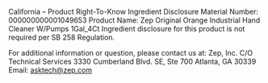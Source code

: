  
 
 
California – Product Right-To-Know Ingredient Disclosure 
Material Number: 000000000001049653 
Product Name: Zep Original Orange Industrial Hand Cleaner W/Pumps 1Gal_4Ct 
Ingredient disclosure for this product is not required per SB 258 Regulation. 
 
For additional information or question, please contact us at: 
Zep, Inc. 
C/O Technical Services 
3330 Cumberland Blvd. SE, Ste 700 
Atlanta, GA 30339 
Email: asktech@zep.com 
 
 
 
 
